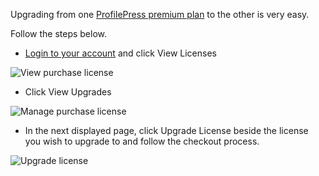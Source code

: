 Upgrading from one [ProfilePress premium plan](https://profilepress.net/pricing/) to the other is very easy.

Follow the steps below.

* [Login to your account](https://profilepress.net/login/) and click View Licenses

![View purchase license](https://profilepress-523b.kxcdn.com/wp-content/uploads/2017/01/view-purchase-license.png)


* Click View Upgrades

![Manage purchase license](https://profilepress-523b.kxcdn.com/wp-content/uploads/2017/01/manage-purchase-license.png)


* In the next displayed page, click Upgrade License beside the license you wish to upgrade to and follow the checkout process.

![Upgrade license](https://profilepress-523b.kxcdn.com/wp-content/uploads/2017/01/upgrade-license.png)